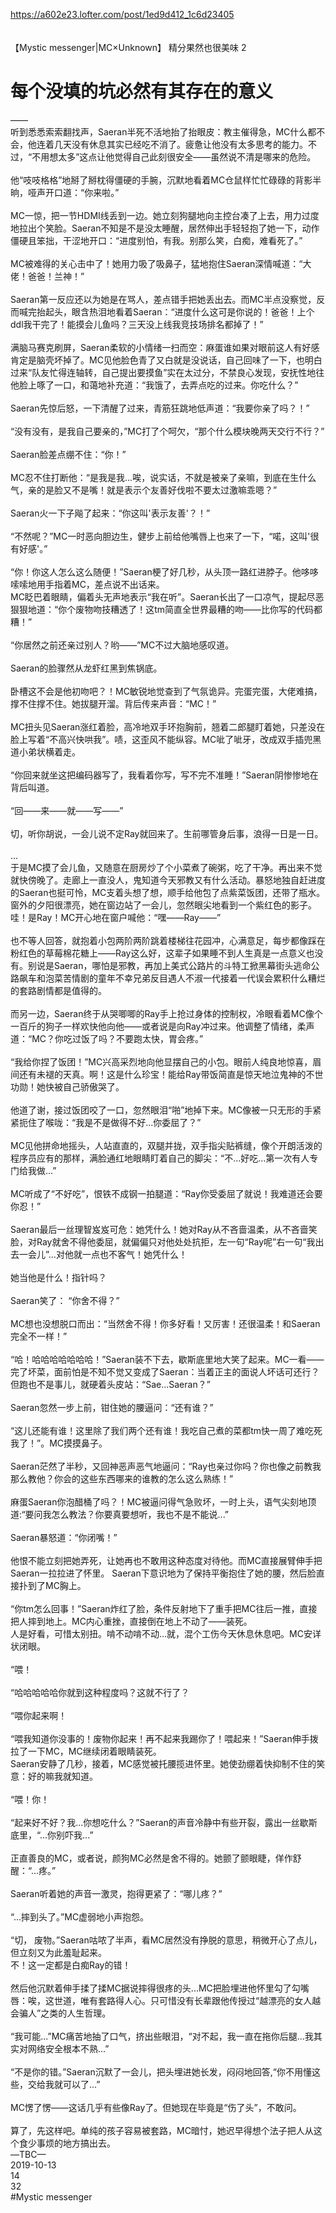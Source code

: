 https://a602e23.lofter.com/post/1ed9d412_1c6d23405<br/>
<br/>
<br/>
【Mystic messenger|MC×Unknown】 精分果然也很美味 2<br/>
# 每个没填的坑必然有其存在的意义 <br/>
—— <br/>
听到悉悉索索翻找声，Saeran半死不活地抬了抬眼皮：教主催得急，MC什么都不会，他连着几天没有休息其实已经吃不消了。疲惫让他没有太多思考的能力。不过，“不用想太多”这点让他觉得自己此刻很安全——虽然说不清是哪来的危险。 <br/>
 <br/>
他“吱吱格格”地掰了掰枕得僵硬的手腕，沉默地看着MC仓鼠样忙忙碌碌的背影半晌，哑声开口道：“你来啦。” <br/>
 <br/>
MC一惊，把一节HDMI线丢到一边。她立刻狗腿地向主控台凑了上去，用力过度地拉出个笑脸。Saeran不知是不是没太睡醒，居然伸出手轻轻抱了她一下，动作僵硬且笨拙，干涩地开口：“进度别怕，有我。别那么笑，白痴，难看死了。” <br/>
 <br/>
MC被难得的关心击中了！她用力吸了吸鼻子，猛地抱住Saeran深情喊道：“大佬！爸爸！兰神！” <br/>
 <br/>
Saeran第一反应还以为她是在骂人，差点错手把她丢出去。而MC半点没察觉，反而喊完抬起头，眼含热泪地看着Saeran：“进度什么这可是你说的！爸爸！上个ddl我干完了！能摸会儿鱼吗？三天没上线我竞技场排名都掉了！” <br/>
 <br/>
满脑马赛克刷屏，Saeran柔软的小情绪一扫而空：麻蛋谁如果对眼前这人有好感肯定是脑壳坏掉了。MC见他脸色青了又白就是没说话，自己回味了一下，也明白过来“队友忙得连轴转，自己提出要摸鱼”实在太过分，不禁良心发现，安抚性地往他脸上啄了一口，和蔼地补充道：“我饿了，去弄点吃的过来。你吃什么？” <br/>
 <br/>
Saeran先惊后怒，一下清醒了过来，青筋狂跳地低声道：“我要你亲了吗？！” <br/>
 <br/>
“没有没有，是我自己要亲的，”MC打了个呵欠，“那个什么模块晚两天交行不行？” <br/>
 <br/>
Saeran脸差点绷不住：“你！” <br/>
 <br/>
MC忍不住打断他：“是我是我...唉，说实话，不就是被亲了亲嘛，到底在生什么气，亲的是脸又不是嘴！就是表示个友善好伐啦不要太过激嘛乖嗯？” <br/>
 <br/>
Saeran火一下子飚了起来：“你这叫'表示友善'？！” <br/>
 <br/>
“不然呢？”MC一时恶向胆边生，健步上前给他嘴唇上也来了一下，“喏，这叫'很有好感'。” <br/>
 <br/>
“你！你这人怎么这么随便！”Saeran梗了好几秒，从头顶一路红进脖子。他哆哆嗦嗦地用手指着MC，差点说不出话来。<br/>
MC眨巴着眼睛，偏着头无声地表示“我在听”。Saeran长出了一口凉气，提起尽恶狠狠地道：“你个废物吻技糟透了！这tm简直全世界最糟的吻——比你写的代码都糟！” <br/>
 <br/>
“你居然之前还亲过别人？哟——”MC不过大脑地感叹道。 <br/>
 <br/>
Saeran的脸骤然从龙虾红黑到焦锅底。 <br/>
 <br/>
卧槽这不会是他初吻吧？！MC敏锐地觉查到了气氛诡异。完蛋完蛋，大佬难搞，撑不住撑不住。她拔腿开溜。背后传来声音：“MC！” <br/>
 <br/>
MC扭头见Saeran涨红着脸，高冷地双手环抱胸前，翘着二郎腿盯着她，只差没在脸上写着“不高兴快哄我”。啧，这歪风不能纵容。MC呲了呲牙，改成双手插兜黑道小弟状横着走。 <br/>
 <br/>
“你回来就坐这把编码器写了，我看着你写，写不完不准睡！”Saeran阴惨惨地在背后叫道。 <br/>
 <br/>
“回——来——就——写——” <br/>
 <br/>
切，听你胡说，一会儿说不定Ray就回来了。生前哪管身后事，浪得一日是一日。 <br/>
 <br/>
...<br/>
于是MC摸了会儿鱼，又随意在厨房炒了个小菜煮了碗粥，吃了干净。再出来不觉就快傍晚了。走廊上一直没人，鬼知道今天邪教又有什么活动。暴怒地独自赶进度的Saeran也挺可怜，MC支着头想了想，顺手给他包了点紫菜饭团，还带了瓶水。窗外的夕阳很漂亮，她在窗边站了一会儿，忽然眼尖地看到一个紫红色的影子。<br/>
哇！是Ray！MC开心地在窗户喊他：“嘿——Ray——” <br/>
 <br/>
也不等人回答，就抱着小包两阶两阶跳着楼梯往花园冲，心满意足，每步都像踩在粉红色的草莓棉花糖上——Ray这么好，这辈子如果睡不到人生真是一点意义也没有。别说是Saeran，哪怕是邪教，再加上美式公路片的斗特工掀黑幕街头逃命公路飙车和泡菜苦情剧的童年不幸兄弟反目遇人不淑一代接着一代误会累积什么糟烂的套路剧情都是值得的。 <br/>
 <br/>
而另一边，Saeran终于从哭唧唧的Ray手上抢过身体的控制权，冷眼看着MC像个一百斤的狗子一样欢快他向他——或者说是向Ray冲过来。他调整了情绪，柔声道：“MC？你吃过饭了吗？不要跑太快，胃会疼。” <br/>
 <br/>
“我给你捏了饭团！”MC兴高采烈地向他显摆自己的小包。眼前人纯良地惊喜，眉间还有未褪的天真。啊！这是什么珍宝！能给Ray带饭简直是惊天地泣鬼神的不世功勋！她快被自己骄傲哭了。 <br/>
 <br/>
他道了谢，接过饭团咬了一口，忽然眼泪“啪”地掉下来。MC像被一只无形的手紧紧扼住了喉咙：“我是不是做得不好...你委屈了？” <br/>
 <br/>
MC见他拼命地摇头，人站直直的，双腿并拢，双手指尖贴裤缝，像个开朗活泼的程序员应有的那样，满脸通红地眼睛盯着自己的脚尖：“不...好吃...第一次有人专门给我做...” <br/>
 <br/>
MC听成了“不好吃”，恨铁不成钢一拍腿道：“Ray你受委屈了就说！我难道还会要你忍！” <br/>
 <br/>
Saeran最后一丝理智岌岌可危：她凭什么！她对Ray从不吝啬温柔，从不吝啬笑脸，对Ray就舍不得他委屈，就偏偏只对他处处抗拒，左一句“Ray呢”右一句“我出去一会儿”...对他就一点也不客气！她凭什么！ <br/>
 <br/>
她当他是什么！指针吗？ <br/>
 <br/>
Saeran笑了： “你舍不得？” <br/>
 <br/>
MC想也没想脱口而出：“当然舍不得！你多好看！又厉害！还很温柔！和Saeran完全不一样！” <br/>
 <br/>
“哈！哈哈哈哈哈哈哈！”Saeran装不下去，歇斯底里地大笑了起来。MC一看——完了坏菜，面前怕是不知不觉又变成了Saeran：当着正主的面说人坏话可还行？但跑也不是事儿，就硬着头皮站：“Sae...Saeran？” <br/>
 <br/>
Saeran忽然一步上前，钳住她的腰逼问：“还有谁？” <br/>
 <br/>
“这儿还能有谁！这里除了我们两个还有谁！我吃自己煮的菜都tm快一周了难吃死我了！”。MC摸摸鼻子。 <br/>
 <br/>
Saeran茫然了半秒，又回神恶声恶气地逼问：“Ray也亲过你吗？你也像之前教我那么教他？你会的这些东西哪来的谁教的怎么这么熟练！” <br/>
 <br/>
麻蛋Saeran你泡醋桶了吗？！MC被逼问得气急败坏，一时上头，语气尖刻地顶道:“要问我怎么教法？你要真要想听，我也不是不能说...” <br/>
 <br/>
Saeran暴怒道：“你闭嘴！” <br/>
 <br/>
他恨不能立刻把她弄死，让她再也不敢用这种态度对待他。而MC直接展臂伸手把Saeran一拉拉进了怀里。 Saeran下意识地为了保持平衡抱住了她的腰，然后脸直接扑到了MC胸上。 <br/>
 <br/>
“你tm怎么回事！”Saeran炸红了脸，条件反射地下了重手把MC往后一推，直接把人摔到地上。MC内心重挫，直接倒在地上不动了——装死。<br/>
人是好看，可惜太别扭。啃不动啃不动...就，混个工伤今天休息休息吧。MC安详状闭眼。 <br/>
 <br/>
“喂！ <br/>
 <br/>
“哈哈哈哈哈你就到这种程度吗？这就不行了？ <br/>
 <br/>
“喂你起来啊！ <br/>
 <br/>
“喂我知道你没事的！废物你起来！再不起来我踢你了！喂起来！”Saeran伸手拨拉了一下MC，MC继续闭着眼睛装死。<br/>
Saeran安静了几秒，接着，MC感觉被托腰揽进怀里。她使劲绷着快抑制不住的笑意：好的嘛我就知道。 <br/>
 <br/>
“喂！你！ <br/>
 <br/>
“起来好不好？我...你想吃什么？”Saeran的声音冷静中有些开裂，露出一丝歇斯底里，“...你别吓我...” <br/>
 <br/>
正直善良的MC，或者说，颜狗MC必然是舍不得的。她颤了颤眼睫，佯作舒醒：“...疼。” <br/>
 <br/>
Saeran听着她的声音一激灵，抱得更紧了：“哪儿疼？” <br/>
 <br/>
“...摔到头了。”MC虚弱地小声抱怨。 <br/>
 <br/>
“切， 废物。”Saeran咕哝了半声，看MC居然没有挣脱的意思，稍微开心了点儿，但立刻又为此羞耻起来。<br/>
不！这一定都是白痴Ray的错！ <br/>
 <br/>
然后他沉默着伸手揉了揉MC据说摔得很疼的头...MC把脸埋进他怀里勾了勾嘴唇：唉，这世道，唯有套路得人心。只可惜没有长辈跟他传授过“越漂亮的女人越会骗人”之类的人生哲理。 <br/>
 <br/>
“我可能...”MC痛苦地抽了口气，挤出些眼泪，“对不起，我一直在拖你后腿...我其实对网络安全根本不熟...” <br/>
 <br/>
“不是你的错。”Saeran沉默了一会儿，把头埋进她长发，闷闷地回答,“你不用懂这些，交给我就可以了...” <br/>
 <br/>
MC愣了愣——这话几乎有些像Ray了。但她现在毕竟是“伤了头”，不敢问。 <br/>
 <br/>
算了，先这样吧。单纯的孩子容易被套路，MC暗忖，她迟早得想个法子把人从这个食少事烦的地方搞出去。<br/>
—TBC—<br/>
2019-10-13<br/>
14<br/>
32<br/>
#Mystic messenger<br/>
